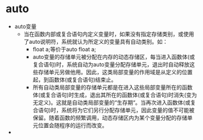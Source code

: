 # auto

- auto变量
  - 当在函数内部或复合语句内定义变量时，如果没有指定存储类别，或使用了auto说明符，系统就认为所定义的变量具有自动类别。如：
    - float a;等价于auto float a;
    - auto变量的存储单元被分配在内存的动态存储区，每当进入函数体(或复合语句)时，系统自动为auto变量分配存储单元，退出时自动释放这些存储单元另做他用。因此，这类局部变量的作用域是从定义的位置起，到函数体(或复合语句)结束止。
    - 所有自动类局部变量的存储单元都是在进入这些局部变量所在的函数体(或复合语句)时生成，退出其所在的函数体(或复合语句)时消失(变为无定义)。这就是自动类局部变量的“生存期“。当再次进入函数体(或复合语句)时，系统将为它们另行分配存储单元，因此变量的值不可能被保留。随着函数的频繁调用，动态存储区内为某个变量分配的存储单元位置会随程序的运行而改变。
- 